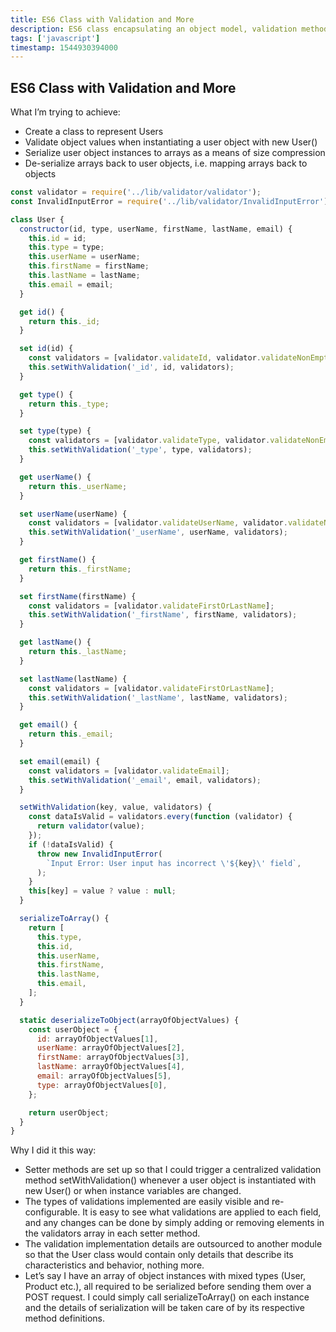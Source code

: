 ```yaml
---
title: ES6 Class with Validation and More
description: ES6 class encapsulating an object model, validation methods and serializing/deserializing methods
tags: ['javascript']
timestamp: 1544930394000
---
```


## ES6 Class with Validation and More

What I’m trying to achieve:

- Create a class to represent Users
- Validate object values when instantiating a user object with new User()
- Serialize user object instances to arrays as a means of size compression
- De-serialize arrays back to user objects, i.e. mapping arrays back to objects

```js
const validator = require('../lib/validator/validator');
const InvalidInputError = require('../lib/validator/InvalidInputError');

class User {
  constructor(id, type, userName, firstName, lastName, email) {
    this.id = id;
    this.type = type;
    this.userName = userName;
    this.firstName = firstName;
    this.lastName = lastName;
    this.email = email;
  }

  get id() {
    return this._id;
  }

  set id(id) {
    const validators = [validator.validateId, validator.validateNonEmpty];
    this.setWithValidation('_id', id, validators);
  }

  get type() {
    return this._type;
  }

  set type(type) {
    const validators = [validator.validateType, validator.validateNonEmpty];
    this.setWithValidation('_type', type, validators);
  }

  get userName() {
    return this._userName;
  }

  set userName(userName) {
    const validators = [validator.validateUserName, validator.validateNonEmpty];
    this.setWithValidation('_userName', userName, validators);
  }

  get firstName() {
    return this._firstName;
  }

  set firstName(firstName) {
    const validators = [validator.validateFirstOrLastName];
    this.setWithValidation('_firstName', firstName, validators);
  }

  get lastName() {
    return this._lastName;
  }

  set lastName(lastName) {
    const validators = [validator.validateFirstOrLastName];
    this.setWithValidation('_lastName', lastName, validators);
  }

  get email() {
    return this._email;
  }

  set email(email) {
    const validators = [validator.validateEmail];
    this.setWithValidation('_email', email, validators);
  }

  setWithValidation(key, value, validators) {
    const dataIsValid = validators.every(function (validator) {
      return validator(value);
    });
    if (!dataIsValid) {
      throw new InvalidInputError(
        `Input Error: User input has incorrect \'${key}\' field`,
      );
    }
    this[key] = value ? value : null;
  }

  serializeToArray() {
    return [
      this.type,
      this.id,
      this.userName,
      this.firstName,
      this.lastName,
      this.email,
    ];
  }

  static deserializeToObject(arrayOfObjectValues) {
    const userObject = {
      id: arrayOfObjectValues[1],
      userName: arrayOfObjectValues[2],
      firstName: arrayOfObjectValues[3],
      lastName: arrayOfObjectValues[4],
      email: arrayOfObjectValues[5],
      type: arrayOfObjectValues[0],
    };

    return userObject;
  }
}
```

Why I did it this way:

- Setter methods are set up so that I could trigger a centralized validation method setWithValidation() whenever a user object is instantiated with new User() or when instance variables are changed.
- The types of validations implemented are easily visible and re-configurable. It is easy to see what validations are applied to each field, and any changes can be done by simply adding or removing elements in the validators array in each setter method.
- The validation implementation details are outsourced to another module so that the User class would contain only details that describe its characteristics and behavior, nothing more.
- Let’s say I have an array of object instances with mixed types (User, Product etc.), all required to be serialized before sending them over a POST request. I could simply call serializeToArray() on each instance and the details of serialization will be taken care of by its respective method definitions.
